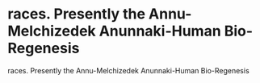 # races. Presently the Annu-Melchizedek Anunnaki-Human Bio-Regenesis

races. Presently the Annu-Melchizedek Anunnaki-Human Bio-Regenesis